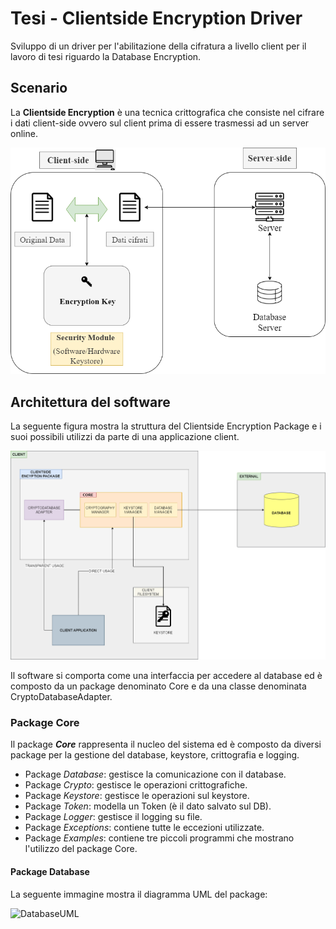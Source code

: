 # Tesi - Clientside Encryption Driver
Sviluppo di un driver per l'abilitazione della cifratura a livello client per il lavoro di tesi riguardo la Database Encryption.

## Scenario

La **Clientside Encryption**  è una tecnica crittografica che consiste nel cifrare i dati client-side ovvero sul client prima di essere trasmessi ad un server online.


![ClientsideEncryption](./docs/images/ClientSideEnc.png)
## Architettura del software
La seguente figura mostra la struttura del Clientside Encryption Package e i suoi possibili utilizzi da parte di una applicazione client.

![Architettura](./docs/images/Architettura.png)

Il software si comporta come una interfaccia per accedere al database ed è composto da un package denominato Core e da una classe denominata CryptoDatabaseAdapter.

### Package Core
Il package ***Core*** rappresenta il nucleo del sistema ed è composto da diversi package per la gestione del database, keystore, crittografia e logging. 

- Package *Database*: gestisce la comunicazione con il database.
- Package *Crypto*: gestisce le operazioni crittografiche.
- Package *Keystore*: gestisce le operazioni sul keystore.
- Package *Token*: modella un Token (è il dato salvato sul DB).
- Package *Logger*: gestisce il logging su file.
- Package *Exceptions*: contiene tutte le eccezioni utilizzate.
- Package *Examples*: contiene tre piccoli programmi che mostrano l'utilizzo del package Core.

#### Package Database
La seguente immagine mostra il diagramma UML del package:

![DatabaseUML](./src/docs/images/Package_database.png)






